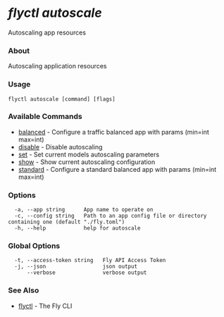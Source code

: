 # _flyctl autoscale_

Autoscaling app resources

### About

Autoscaling application resources

### Usage
~~~
flyctl autoscale [command] [flags]
~~~

### Available Commands
* [balanced](/docs/flyctl/autoscale-balanced/)	 - Configure a traffic balanced app with params (min=int max=int)
* [disable](/docs/flyctl/autoscale-disable/)	 - Disable autoscaling
* [set](/docs/flyctl/autoscale-set/)	 - Set current models autoscaling parameters
* [show](/docs/flyctl/autoscale-show/)	 - Show current autoscaling configuration
* [standard](/docs/flyctl/autoscale-standard/)	 - Configure a standard balanced app with params (min=int max=int)

### Options

~~~
  -a, --app string      App name to operate on
  -c, --config string   Path to an app config file or directory containing one (default "./fly.toml")
  -h, --help            help for autoscale
~~~

### Global Options

~~~
  -t, --access-token string   Fly API Access Token
  -j, --json                  json output
      --verbose               verbose output
~~~

### See Also

* [flyctl](/docs/flyctl/help/)	 - The Fly CLI

